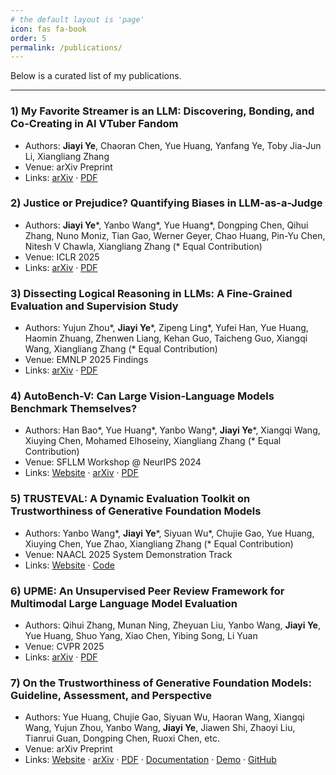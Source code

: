 ```yaml
---
# the default layout is 'page'
icon: fas fa-book
order: 5
permalink: /publications/
---
```


Below is a curated list of my publications.

---

### 1) My Favorite Streamer is an LLM: Discovering, Bonding, and Co-Creating in AI VTuber Fandom
- Authors: **Jiayi Ye**, Chaoran Chen, Yue Huang, Yanfang Ye, Toby Jia-Jun Li, Xiangliang Zhang
- Venue: arXiv Preprint
- Links: [arXiv](https://arxiv.org/abs/2509.10427) · [PDF](https://arxiv.org/pdf/2509.10427)

### 2) Justice or Prejudice? Quantifying Biases in LLM-as-a-Judge
- Authors: **Jiayi Ye***, Yanbo Wang*, Yue Huang*, Dongping Chen, Qihui Zhang, Nuno Moniz, Tian Gao, Werner Geyer, Chao Huang, Pin-Yu Chen, Nitesh V Chawla, Xiangliang Zhang (\* Equal Contribution)
- Venue: ICLR 2025
- Links: [arXiv](https://arxiv.org/abs/2410.02736) · [PDF](https://arxiv.org/pdf/2410.02736)

### 3) Dissecting Logical Reasoning in LLMs: A Fine-Grained Evaluation and Supervision Study
- Authors: Yujun Zhou*, **Jiayi Ye***, Zipeng Ling*, Yufei Han, Yue Huang, Haomin Zhuang, Zhenwen Liang, Kehan Guo, Taicheng Guo, Xiangqi Wang, Xiangliang Zhang (\* Equal Contribution)
- Venue: EMNLP 2025 Findings
- Links: [arXiv](https://arxiv.org/abs/2506.04810) · [PDF](https://arxiv.org/pdf/2506.04810)

### 4) AutoBench-V: Can Large Vision-Language Models Benchmark Themselves?
- Authors: Han Bao*, Yue Huang*, Yanbo Wang*, **Jiayi Ye***, Xiangqi Wang, Xiuying Chen, Mohamed Elhoseiny, Xiangliang Zhang (\* Equal Contribution)
- Venue: SFLLM Workshop @ NeurIPS 2024
- Links: [Website](https://autobench-v.github.io/) · [arXiv](https://arxiv.org/abs/2410.21259) · [PDF](https://arxiv.org/pdf/2410.21259)

### 5) TRUSTEVAL: A Dynamic Evaluation Toolkit on Trustworthiness of Generative Foundation Models
- Authors: Yanbo Wang*, **Jiayi Ye***, Siyuan Wu*, Chujie Gao, Yue Huang, Xiuying Chen, Yue Zhao, Xiangliang Zhang (\* Equal Contribution)
- Venue: NAACL 2025 System Demonstration Track
- Links: [Website](https://trustgen.github.io/) · [Code](https://github.com/nauyisu022/TrustEval-toolkit)

### 6) UPME: An Unsupervised Peer Review Framework for Multimodal Large Language Model Evaluation
- Authors: Qihui Zhang, Munan Ning, Zheyuan Liu, Yanbo Wang, **Jiayi Ye**, Yue Huang, Shuo Yang, Xiao Chen, Yibing Song, Li Yuan
- Venue: CVPR 2025
- Links: [arXiv](https://arxiv.org/abs/2503.14941) · [PDF](https://arxiv.org/pdf/2503.14941)

### 7) On the Trustworthiness of Generative Foundation Models: Guideline, Assessment, and Perspective
- Authors: Yue Huang, Chujie Gao, Siyuan Wu, Haoran Wang, Xiangqi Wang, Yujun Zhou, Yanbo Wang, **Jiayi Ye**, Jiawen Shi, Zhaoyi Liu, Tianrui Guan, Dongping Chen, Ruoxi Chen, etc.
- Venue: arXiv Preprint
- Links: [Website](https://trustgen.github.io/) · [arXiv](https://arxiv.org/abs/2502.14296) · [PDF](https://arxiv.org/pdf/2502.14296) · [Documentation](https://trusteval-docs.readthedocs.io) · [Demo](https://www.youtube.com/@TrustEval) · [GitHub](https://github.com/TrustGen/TrustEval-toolkit)